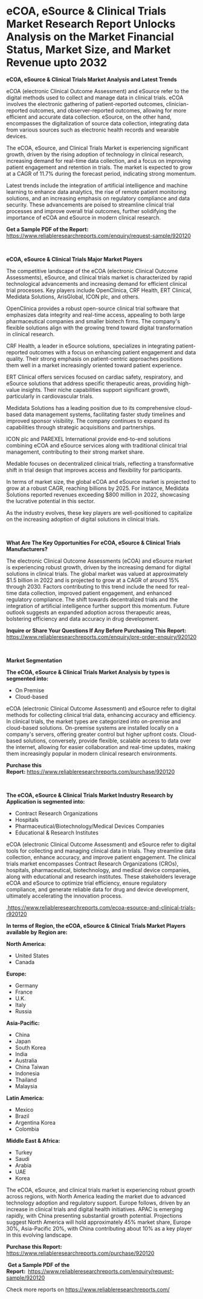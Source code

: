 <p><h1>eCOA, eSource & Clinical Trials Market Research Report Unlocks Analysis on the Market Financial Status, Market Size, and Market Revenue upto 2032</h1></p><p><strong>eCOA, eSource & Clinical Trials Market Analysis and Latest Trends</strong></p>
<p><p>eCOA (electronic Clinical Outcome Assessment) and eSource refer to the digital methods used to collect and manage data in clinical trials. eCOA involves the electronic gathering of patient-reported outcomes, clinician-reported outcomes, and observer-reported outcomes, allowing for more efficient and accurate data collection. eSource, on the other hand, encompasses the digitalization of source data collection, integrating data from various sources such as electronic health records and wearable devices.</p><p>The eCOA, eSource, and Clinical Trials Market is experiencing significant growth, driven by the rising adoption of technology in clinical research, increasing demand for real-time data collection, and a focus on improving patient engagement and retention in trials. The market is expected to grow at a CAGR of 11.7% during the forecast period, indicating strong momentum. </p><p>Latest trends include the integration of artificial intelligence and machine learning to enhance data analytics, the rise of remote patient monitoring solutions, and an increasing emphasis on regulatory compliance and data security. These advancements are poised to streamline clinical trial processes and improve overall trial outcomes, further solidifying the importance of eCOA and eSource in modern clinical research.</p></p>
<p><strong>Get a Sample PDF of the Report:&nbsp;</strong> <a href="https://www.reliableresearchreports.com/enquiry/request-sample/920120?utm_campaign=2251&utm_medium=2&utm_source=Github&utm_content=ia&utm_term=11032025&utm_id=ecoa-esource-clinical-trials">https://www.reliableresearchreports.com/enquiry/request-sample/920120</a></p>
<p>&nbsp;</p>
<p><strong>eCOA, eSource & Clinical Trials Major Market Players</strong></p>
<p><p>The competitive landscape of the eCOA (electronic Clinical Outcome Assessments), eSource, and clinical trials market is characterized by rapid technological advancements and increasing demand for efficient clinical trial processes. Key players include OpenClinica, CRF Health, ERT Clinical, Medidata Solutions, ArisGlobal, ICON plc, and others.</p><p>OpenClinica provides a robust open-source clinical trial software that emphasizes data integrity and real-time access, appealing to both large pharmaceutical companies and smaller biotech firms. The company's flexible solutions align with the growing trend toward digital transformation in clinical research.</p><p>CRF Health, a leader in eSource solutions, specializes in integrating patient-reported outcomes with a focus on enhancing patient engagement and data quality. Their strong emphasis on patient-centric approaches positions them well in a market increasingly oriented toward patient experience.</p><p>ERT Clinical offers services focused on cardiac safety, respiratory, and eSource solutions that address specific therapeutic areas, providing high-value insights. Their niche capabilities support significant growth, particularly in cardiovascular trials.</p><p>Medidata Solutions has a leading position due to its comprehensive cloud-based data management systems, facilitating faster study timelines and improved sponsor visibility. The company continues to expand its capabilities through strategic acquisitions and partnerships.</p><p>ICON plc and PAREXEL International provide end-to-end solutions combining eCOA and eSource services along with traditional clinical trial management, contributing to their strong market share. </p><p>Medable focuses on decentralized clinical trials, reflecting a transformative shift in trial design that improves access and flexibility for participants.</p><p>In terms of market size, the global eCOA and eSource market is projected to grow at a robust CAGR, reaching billions by 2025. For instance, Medidata Solutions reported revenues exceeding $800 million in 2022, showcasing the lucrative potential in this sector. </p><p>As the industry evolves, these key players are well-positioned to capitalize on the increasing adoption of digital solutions in clinical trials.</p></p>
<p>&nbsp;</p>
<p><strong>What Are The Key Opportunities For eCOA, eSource & Clinical Trials Manufacturers?</strong></p>
<p><p>The electronic Clinical Outcome Assessments (eCOA) and eSource market is experiencing robust growth, driven by the increasing demand for digital solutions in clinical trials. The global market was valued at approximately $1.5 billion in 2022 and is projected to grow at a CAGR of around 15% through 2030. Factors contributing to this trend include the need for real-time data collection, improved patient engagement, and enhanced regulatory compliance. The shift towards decentralized trials and the integration of artificial intelligence further support this momentum. Future outlook suggests an expanded adoption across therapeutic areas, bolstering efficiency and data accuracy in drug development.</p></p>
<p><strong>Inquire or Share Your Questions If Any Before Purchasing This Report:</strong> <a href="https://www.reliableresearchreports.com/enquiry/pre-order-enquiry/920120?utm_campaign=2251&utm_medium=2&utm_source=Github&utm_content=ia&utm_term=11032025&utm_id=ecoa-esource-clinical-trials">https://www.reliableresearchreports.com/enquiry/pre-order-enquiry/920120</a></p>
<p>&nbsp;</p>
<p><strong>Market Segmentation</strong></p>
<p><strong>The eCOA, eSource & Clinical Trials Market Analysis by types is segmented into:</strong></p>
<p><ul><li>On Premise</li><li>Cloud-based</li></ul></p>
<p><p>eCOA (electronic Clinical Outcome Assessment) and eSource refer to digital methods for collecting clinical trial data, enhancing accuracy and efficiency. In clinical trials, the market types are categorized into on-premise and cloud-based solutions. On-premise systems are installed locally on a company's servers, offering greater control but higher upfront costs. Cloud-based solutions, conversely, provide flexible, scalable access to data over the internet, allowing for easier collaboration and real-time updates, making them increasingly popular in modern clinical research environments.</p></p>
<p><strong>Purchase this Report:&nbsp;</strong><a href="https://www.reliableresearchreports.com/purchase/920120?utm_campaign=2251&utm_medium=2&utm_source=Github&utm_content=ia&utm_term=11032025&utm_id=ecoa-esource-clinical-trials">https://www.reliableresearchreports.com/purchase/920120</a></p>
<p>&nbsp;</p>
<p><strong>The eCOA, eSource & Clinical Trials Market Industry Research by Application is segmented into:</strong></p>
<p><ul><li>Contract Research Organizations</li><li>Hospitals</li><li>Pharmaceutical/Biotechnology/Medical Devices Companies</li><li>Educational & Research Institutes</li></ul></p>
<p><p>eCOA (electronic Clinical Outcome Assessment) and eSource refer to digital tools for collecting and managing clinical data in trials. They streamline data collection, enhance accuracy, and improve patient engagement. The clinical trials market encompasses Contract Research Organizations (CROs), hospitals, pharmaceutical, biotechnology, and medical device companies, along with educational and research institutes. These stakeholders leverage eCOA and eSource to optimize trial efficiency, ensure regulatory compliance, and generate reliable data for drug and device development, ultimately accelerating the innovation process.</p></p>
<p><a href="https://www.reliableresearchreports.com/ecoa-esource-and-clinical-trials-r920120?utm_campaign=2251&utm_medium=2&utm_source=Github&utm_content=ia&utm_term=11032025&utm_id=ecoa-esource-clinical-trials">&nbsp;https://www.reliableresearchreports.com/ecoa-esource-and-clinical-trials-r920120</a></p>
<p><strong>In terms of Region, the eCOA, eSource & Clinical Trials Market Players available by Region are:</strong></p>
<p>
    <p> <strong> North America: </strong>
        <ul>
            <li>United States</li>
            <li>Canada</li>
        </ul>
        </p> 
    <p> <strong> Europe: </strong>
        <ul>
            <li>Germany</li>
            <li>France</li>
            <li>U.K.</li>
            <li>Italy</li>
            <li>Russia</li>
        </ul>
        </p> 
    <p> <strong> Asia-Pacific: </strong>
        <ul>
            <li>China</li>
            <li>Japan</li>
            <li>South Korea</li>
            <li>India</li>
            <li>Australia</li>
            <li>China Taiwan</li>
            <li>Indonesia</li>
            <li>Thailand</li>
            <li>Malaysia</li>
        </ul>
        </p> 
    <p> <strong> Latin America: </strong>
        <ul>
            <li>Mexico</li>
            <li>Brazil</li>
            <li>Argentina Korea</li>
            <li>Colombia</li>
        </ul>
        </p> 
    <p> <strong> Middle East & Africa: </strong>
        <ul>
            <li>Turkey</li>
            <li>Saudi</li>
            <li>Arabia</li>
            <li>UAE</li>
            <li>Korea</li>
        </ul>
    </p>
    </p>
<p><p>The eCOA, eSource, and clinical trials market is experiencing robust growth across regions, with North America leading the market due to advanced technology adoption and regulatory support. Europe follows, driven by an increase in clinical trials and digital health initiatives. APAC is emerging rapidly, with China presenting substantial growth potential. Projections suggest North America will hold approximately 45% market share, Europe 30%, Asia-Pacific 20%, with China contributing about 10% as a key player in this evolving landscape.</p></p>
<p><strong>Purchase this Report: </strong><a href="https://www.reliableresearchreports.com/purchase/920120?utm_campaign=2251&utm_medium=2&utm_source=Github&utm_content=ia&utm_term=11032025&utm_id=ecoa-esource-clinical-trials">https://www.reliableresearchreports.com/purchase/920120</a></p>
<p>&nbsp;<strong>Get a Sample PDF of the Report:&nbsp;&nbsp;</strong><a href="https://www.reliableresearchreports.com/enquiry/request-sample/920120?utm_campaign=2251&utm_medium=2&utm_source=Github&utm_content=ia&utm_term=11032025&utm_id=ecoa-esource-clinical-trials">https://www.reliableresearchreports.com/enquiry/request-sample/920120</a></p>
<p><strong></strong></p>
<p>Check more reports on <a href="https://www.reliableresearchreports.com/?utm_campaign=2251&utm_medium=2&utm_source=Github&utm_content=ia&utm_term=11032025&utm_id=ecoa-esource-clinical-trials">https://www.reliableresearchreports.com/</a></p>